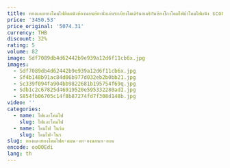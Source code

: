 ```yaml
---
title: ทองแดงทองโคมไฟติดผนังห้องนอนห้องนั่งเล่นระเบียงโมเดิร์นอเมริกันห้องโถงโคมไฟผ้าโคมไฟผนัง sconces ไฟ
price: '3450.53'
price_original: '5074.31'
currency: THB
discount: 32%
rating: 5
volume: 82
image: Sdf7089db4d62442b9e939a12d6f11cb6x.jpg
images:
  - Sdf7089db4d62442b9e939a12d6f11cb6x.jpg
  - Sf4b148b91ac84d06b977d032eb2b0bb21.jpg
  - Sc339f094fa904bb9822681b195754f69q.jpg
  - Sdb1c2c67825d46919520e595332280adI.jpg
  - S854fb06705c14f8b87274fd7f308d148b.jpg
video: ''
categories:
  - name: ไฟและโคมไฟ
    slug: ไฟและโคมไฟ
  - name: โคมไฟ ในร่ม
    slug: โคมไฟ-ในร
slug: ทองแดงทองโคมไฟต-ดผน-งห-องนอนห-องน
encode: ooO0Edi
lang: th
---
```

  
